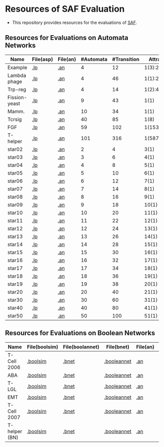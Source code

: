 # Resources of SAF Evaluation

- This repository provides resources for the evaluations of [SAF](https://github.com/TakehideSoh/SAF).

## Resources for Evaluations on Automata Networks

| Name|File(asp)|File(an)|#Automata|#Transition|Attractors|ASP|SAF(S)|SAF(E) |
| ---|---|---|---|---|---|---|---|--- |
| Example|[.lp](/exp-automata-network/benchmark/toy-ex2.lp)|[.an](/exp-automata-network/benchmark/toy-ex2.an)|4|12|1(3):2(1):4(1)|[asp](exp-automata-network/result/toy-ex2.lp.k_4.anSolverAsp221027.time10800.log)|[SAF(S)](exp-automata-network/result/toy-ex2.an.k_4.saf230420-16h03m-sat4j.time10800.log)|[SAF(E)](exp-automata-network/result/toy-ex2.an.k_4.saf230420-16h03m-sat4j.time10800.log) |
| Lambda phage|[.lp](/exp-automata-network/benchmark/lambda-phage.lp)|[.an](/exp-automata-network/benchmark/lambda-phage.an)|4|46|1(1):2(1)|[asp](exp-automata-network/result/lambda-phage.lp.k_2.anSolverAsp221027.time10800.log)|[SAF(S)](exp-automata-network/result/lambda-phage.an.k_2.saf230420-16h03m-sat4j.time10800.log)|[SAF(E)](exp-automata-network/result/lambda-phage.an.k_2.saf230420-16h03m-sat4j.time10800.log) |
| Trp-reg|[.lp](/exp-automata-network/benchmark/Trp_reg.lp)|[.an](/exp-automata-network/benchmark/Trp_reg.an)|4|14|1(2):4(1)|[asp](exp-automata-network/result/Trp_reg.lp.k_4.anSolverAsp221027.time10800.log)|[SAF(S)](exp-automata-network/result/Trp_reg.an.k_4.saf230420-16h03m-sat4j.time10800.log)|[SAF(E)](exp-automata-network/result/Trp_reg.an.k_4.saf230420-16h03m-sat4j.time10800.log) |
| Fission-yeast|[.lp](/exp-automata-network/benchmark/fisson-yeast.lp)|[.an](/exp-automata-network/benchmark/fisson-yeast.an)|9|43|1(1)|[asp](exp-automata-network/result/fisson-yeast.lp.k_1.anSolverAsp221027.time10800.log)|[SAF(S)](exp-automata-network/result/fisson-yeast.an.k_1.saf230420-16h03m-sat4j.time10800.log)|[SAF(E)](exp-automata-network/result/fisson-yeast.an.k_1.saf230420-16h03m-sat4j.time10800.log) |
| Mamm.|[.lp](/exp-automata-network/benchmark/mammalian.lp)|[.an](/exp-automata-network/benchmark/mammalian.an)|10|34|1(1)|[asp](exp-automata-network/result/mammalian.lp.k_1.anSolverAsp221027.time10800.log)|[SAF(S)](exp-automata-network/result/mammalian.an.k_1.saf230420-16h03m-sat4j.time10800.log)|[SAF(E)](exp-automata-network/result/mammalian.an.k_1.saf230420-16h03m-bddcadical.time10800.log) |
| Tcrsig|[.lp](/exp-automata-network/benchmark/tcrsig40.lp)|[.an](/exp-automata-network/benchmark/tcrsig40.an)|40|85|1(8)|[asp](exp-automata-network/result/tcrsig40.lp.k_1.anSolverAsp221027.time10800.log)|[SAF(S)](exp-automata-network/result/tcrsig40.an.k_1.saf230420-16h03m-sat4j.time10800.log)|[SAF(E)](exp-automata-network/result/tcrsig40.an.k_1.saf230420-16h03m-bddcadical.time10800.log) |
| FGF|[.lp](/exp-automata-network/benchmark/FGF_pathway.lp)|[.an](/exp-automata-network/benchmark/FGF_pathway.an)|59|102|1(1536)|[asp](exp-automata-network/result/FGF_pathway.lp.k_1.anSolverAsp221027.time10800.log)|[SAF(S)](exp-automata-network/result/FGF_pathway.an.k_1.saf230420-16h03m-sat4j.time10800.log)|[SAF(E)](exp-automata-network/result/FGF_pathway.an.k_1.saf230420-16h03m-sat4j.time10800.log) |
| T-helper|[.lp](/exp-automata-network/benchmark/frontiers-th.lp)|[.an](/exp-automata-network/benchmark/frontiers-th.an)|101|316|1(5875504)|[asp](exp-automata-network/result/frontiers-th.lp.k_1.anSolverAsp221027.time10800.log.gz)|[SAF(S)](exp-automata-network/result/frontiers-th.an.k_1.saf230420-16h03m-sat4j.time10800.log.gz)|[SAF(E)](exp-automata-network/result/frontiers-th.an.k_1.saf230420-16h03m-bddcadical.time10800.log.gz) |
| star02|[.lp](/exp-automata-network/benchmark/star02.lp)|[.an](/exp-automata-network/benchmark/star02.an)|2|4|3(1)|[asp](exp-automata-network/result/star02.lp.k_4.anSolverAsp221027.time10800.log)|[SAF(S)](exp-automata-network/result/star02.an.k_3.saf230420-16h03m-sat4j.time10800.log)|[SAF(E)](exp-automata-network/result/star02.an.k_3.saf230420-16h03m-bddcadical.time10800.log) |
| star03|[.lp](/exp-automata-network/benchmark/star03.lp)|[.an](/exp-automata-network/benchmark/star03.an)|3|6|4(1)|[asp](exp-automata-network/result/star03.lp.k_6.anSolverAsp221027.time10800.log)|[SAF(S)](exp-automata-network/result/star03.an.k_4.saf230420-16h03m-sat4j.time10800.log)|[SAF(E)](exp-automata-network/result/star03.an.k_4.saf230420-16h03m-sat4j.time10800.log) |
| star04|[.lp](/exp-automata-network/benchmark/star04.lp)|[.an](/exp-automata-network/benchmark/star04.an)|4|8|5(1)|[asp](exp-automata-network/result/star04.lp.k_8.anSolverAsp221027.time10800.log)|[SAF(S)](exp-automata-network/result/star04.an.k_5.saf230420-16h03m-sat4j.time10800.log)|[SAF(E)](exp-automata-network/result/star04.an.k_5.saf230420-16h03m-bddcadical.time10800.log) |
| star05|[.lp](/exp-automata-network/benchmark/star05.lp)|[.an](/exp-automata-network/benchmark/star05.an)|5|10|6(1)|[asp](exp-automata-network/result/star05.lp.k_10.anSolverAsp221027.time10800.log)|[SAF(S)](exp-automata-network/result/star05.an.k_6.saf230420-16h03m-sat4j.time10800.log)|[SAF(E)](exp-automata-network/result/star05.an.k_6.saf230420-16h03m-bddcadical.time10800.log) |
| star06|[.lp](/exp-automata-network/benchmark/star06.lp)|[.an](/exp-automata-network/benchmark/star06.an)|6|12|7(1)|[asp](exp-automata-network/result/star06.lp.k_12.anSolverAsp221027.time10800.log)|[SAF(S)](exp-automata-network/result/star06.an.k_7.saf230420-16h03m-sat4j.time10800.log)|[SAF(E)](exp-automata-network/result/star06.an.k_7.saf230420-16h03m-sat4j.time10800.log) |
| star07|[.lp](/exp-automata-network/benchmark/star07.lp)|[.an](/exp-automata-network/benchmark/star07.an)|7|14|8(1)|[asp](exp-automata-network/result/star07.lp.k_14.anSolverAsp221027.time10800.log)|[SAF(S)](exp-automata-network/result/star07.an.k_8.saf230420-16h03m-sat4j.time10800.log)|[SAF(E)](exp-automata-network/result/star07.an.k_8.saf230420-16h03m-bddcadical.time10800.log) |
| star08|[.lp](/exp-automata-network/benchmark/star08.lp)|[.an](/exp-automata-network/benchmark/star08.an)|8|16|9(1)|[asp](exp-automata-network/result/star08.lp.k_16.anSolverAsp221027.time10800.log)|[SAF(S)](exp-automata-network/result/star08.an.k_9.saf230420-16h03m-sat4j.time10800.log)|[SAF(E)](exp-automata-network/result/star08.an.k_9.saf230420-16h03m-bddcadical.time10800.log) |
| star09|[.lp](/exp-automata-network/benchmark/star09.lp)|[.an](/exp-automata-network/benchmark/star09.an)|9|18|10(1)|[asp](exp-automata-network/result/star09.lp.k_18.anSolverAsp221027.time10800.log)|[SAF(S)](exp-automata-network/result/star09.an.k_10.saf230420-16h03m-sat4j.time10800.log)|[SAF(E)](exp-automata-network/result/star09.an.k_10.saf230420-16h03m-bddcadical.time10800.log) |
| star10|[.lp](/exp-automata-network/benchmark/star10.lp)|[.an](/exp-automata-network/benchmark/star10.an)|10|20|11(1)|[asp](exp-automata-network/result/star10.lp.k_20.anSolverAsp221027.time10800.log)|[SAF(S)](exp-automata-network/result/star10.an.k_11.saf230420-16h03m-sat4j.time10800.log)|[SAF(E)](exp-automata-network/result/star10.an.k_11.saf230420-16h03m-sat4j.time10800.log) |
| star11|[.lp](/exp-automata-network/benchmark/star11.lp)|[.an](/exp-automata-network/benchmark/star11.an)|11|22|12(1)|[asp](exp-automata-network/result/star11.lp.k_22.anSolverAsp221027.time10800.log)|[SAF(S)](exp-automata-network/result/star11.an.k_12.saf230420-16h03m-sat4j.time10800.log)|[SAF(E)](exp-automata-network/result/star11.an.k_12.saf230420-16h03m-bddcadical.time10800.log) |
| star12|[.lp](/exp-automata-network/benchmark/star12.lp)|[.an](/exp-automata-network/benchmark/star12.an)|12|24|13(1)|[asp](exp-automata-network/result/star12.lp.k_24.anSolverAsp221027.time10800.log)|[SAF(S)](exp-automata-network/result/star12.an.k_13.saf230420-16h03m-sat4j.time10800.log)|[SAF(E)](exp-automata-network/result/star12.an.k_13.saf230420-16h03m-bddcadical.time10800.log) |
| star13|[.lp](/exp-automata-network/benchmark/star13.lp)|[.an](/exp-automata-network/benchmark/star13.an)|13|26|14(1)|[asp](exp-automata-network/result/star13.lp.k_26.anSolverAsp221027.time10800.log)|[SAF(S)](exp-automata-network/result/star13.an.k_14.saf230420-16h03m-sat4j.time10800.log)|[SAF(E)](exp-automata-network/result/star13.an.k_14.saf230420-16h03m-bddcadical.time10800.log) |
| star14|[.lp](/exp-automata-network/benchmark/star14.lp)|[.an](/exp-automata-network/benchmark/star14.an)|14|28|15(1)|[asp](exp-automata-network/result/star14.lp.k_28.anSolverAsp221027.time10800.log)|[SAF(S)](exp-automata-network/result/star14.an.k_15.saf230420-16h03m-sat4j.time10800.log)|[SAF(E)](exp-automata-network/result/star14.an.k_15.saf230420-16h03m-sat4j.time10800.log) |
| star15|[.lp](/exp-automata-network/benchmark/star15.lp)|[.an](/exp-automata-network/benchmark/star15.an)|15|30|16(1)|[asp](exp-automata-network/result/star15.lp.k_30.anSolverAsp221027.time10800.log)|[SAF(S)](exp-automata-network/result/star15.an.k_16.saf230420-16h03m-sat4j.time10800.log)|[SAF(E)](exp-automata-network/result/star15.an.k_16.saf230420-16h03m-bddcadical.time10800.log) |
| star16|[.lp](/exp-automata-network/benchmark/star16.lp)|[.an](/exp-automata-network/benchmark/star16.an)|16|32|17(1)|[asp](exp-automata-network/result/star16.lp.k_32.anSolverAsp221027.time10800.log)|[SAF(S)](exp-automata-network/result/star16.an.k_17.saf230420-16h03m-sat4j.time10800.log)|[SAF(E)](exp-automata-network/result/star16.an.k_17.saf230420-16h03m-bddcadical.time10800.log) |
| star17|[.lp](/exp-automata-network/benchmark/star17.lp)|[.an](/exp-automata-network/benchmark/star17.an)|17|34|18(1)|[asp](exp-automata-network/result/star17.lp.k_34.anSolverAsp221027.time10800.log)|[SAF(S)](exp-automata-network/result/star17.an.k_18.saf230420-16h03m-sat4j.time10800.log)|[SAF(E)](exp-automata-network/result/star17.an.k_18.saf230420-16h03m-bddcadical.time10800.log) |
| star18|[.lp](/exp-automata-network/benchmark/star18.lp)|[.an](/exp-automata-network/benchmark/star18.an)|18|36|19(1)|[asp](exp-automata-network/result/star18.lp.k_36.anSolverAsp221027.time10800.log)|[SAF(S)](exp-automata-network/result/star18.an.k_19.saf230420-16h03m-sat4j.time10800.log)|[SAF(E)](exp-automata-network/result/star18.an.k_19.saf230420-16h03m-bddcadical.time10800.log) |
| star19|[.lp](/exp-automata-network/benchmark/star19.lp)|[.an](/exp-automata-network/benchmark/star19.an)|19|38|20(1)|[asp](exp-automata-network/result/star19.lp.k_38.anSolverAsp221027.time10800.log)|[SAF(S)](exp-automata-network/result/star19.an.k_20.saf230420-16h03m-sat4j.time10800.log)|[SAF(E)](exp-automata-network/result/star19.an.k_20.saf230420-16h03m-bddcadical.time10800.log) |
| star20|[.lp](/exp-automata-network/benchmark/star20.lp)|[.an](/exp-automata-network/benchmark/star20.an)|20|40|21(1)|[asp](exp-automata-network/result/star20.lp.k_40.anSolverAsp221027.time10800.log)|[SAF(S)](exp-automata-network/result/star20.an.k_21.saf230420-16h03m-sat4j.time10800.log)|[SAF(E)](exp-automata-network/result/star20.an.k_21.saf230420-16h03m-sat4j.time10800.log) |
| star30|[.lp](/exp-automata-network/benchmark/star30.lp)|[.an](/exp-automata-network/benchmark/star30.an)|30|60|31(1)|[asp](exp-automata-network/result/star30.lp.k_60.anSolverAsp221027.time10800.log)|[SAF(S)](exp-automata-network/result/star30.an.k_31.saf230420-16h03m-sat4j.time10800.log)|[SAF(E)](exp-automata-network/result/star30.an.k_31.saf230420-16h03m-sat4j.time10800.log) |
| star40|[.lp](/exp-automata-network/benchmark/star40.lp)|[.an](/exp-automata-network/benchmark/star40.an)|40|80|41(1)|[asp](exp-automata-network/result/star40.lp.k_80.anSolverAsp221027.time10800.log)|[SAF(S)](exp-automata-network/result/star40.an.k_41.saf230420-16h03m-sat4j.time10800.log)|[SAF(E)](exp-automata-network/result/star40.an.k_41.saf230420-16h03m-bddcadical.time10800.log) |
| star50|[.lp](/exp-automata-network/benchmark/star50.lp)|[.an](/exp-automata-network/benchmark/star50.an)|50|100|51(1)|[asp](exp-automata-network/result/star50.lp.k_100.anSolverAsp221027.time10800.log)|[SAF(S)](exp-automata-network/result/star50.an.k_51.saf230420-16h03m-sat4j.time10800.log)|[SAF(E)](exp-automata-network/result/star50.an.k_51.saf230420-16h03m-bddcadical.time10800.log) |



## Resources for Evaluations on Boolean Networks

| Name|File(boolsim)|File(boolannet)|File(bnet)|File(an)|#Var|Boolsim|Cabean|Pyboolnet|Pystablemotifs|SAF(S)|SAF(E) |
| ---|---|---|---|---|---|---|---|---|---|---|--- |
| T-Cell 2006|[.boolsim](/exp-boolean-network/benchmark/2691_T-Cell_Signaling_2006booleannet.bnet.boolsim)|[.bnet](/exp-boolean-network/benchmark/2691_T-Cell_Signaling_2006booleannet.bnet)|[.booleannet](/exp-boolean-network/benchmark/2691_T-Cell_Signaling_2006.booleannet)|[.an](/exp-boolean-network/benchmark/2691_T-Cell_Signaling_2006.booleannet.an)|40|[boolsim](exp-boolean-network/result/2691_T-Cell_Signaling_2006.booleannet.bnet.boolsim.k_1800.boolSim.time2400.log)|[cabean](exp-boolean-network/result/2691_T-Cell_Signaling_2006.booleannet.bnet.k_1800.cabean201.time2400.log)|[pyboolnet](exp-boolean-network/result/2691_T-Cell_Signaling_2006.booleannet.bnet.k_1800.pyboolnet230402-22h42m.time2400.log)|[pystablemotifs](exp-boolean-network/result/2691_T-Cell_Signaling_2006.booleannet.bnet.k_1800.pystablemotif230402-22h50m.time2400.log)|[SAF(S)](exp-boolean-network/result/2691_T-Cell_Signaling_2006.booleannet.an.k_1800.saf230420-16h03m-sat4j.time2400.log)|[SAF(E)](exp-boolean-network/result/2691_T-Cell_Signaling_2006.booleannet.an.k_1800.saf230420-16h03m-bddcadical.time2400.log) |
| ABA|[.boolsim](/exp-boolean-network/benchmark/2161_Guard_Cell_Abscisic_Acid_Signalingbooleannet.bnet.boolsim)|[.bnet](/exp-boolean-network/benchmark/2161_Guard_Cell_Abscisic_Acid_Signalingbooleannet.bnet)|[.booleannet](/exp-boolean-network/benchmark/2161_Guard_Cell_Abscisic_Acid_Signaling.booleannet)|[.an](/exp-boolean-network/benchmark/2161_Guard_Cell_Abscisic_Acid_Signaling.booleannet.an)|44|[boolsim](exp-boolean-network/result/2161_Guard_Cell_Abscisic_Acid_Signaling.booleannet.bnet.boolsim.k_1800.boolSim.time2400.log)|[cabean](exp-boolean-network/result/2161_Guard_Cell_Abscisic_Acid_Signaling.booleannet.bnet.k_1800.cabean201.time2400.log)|[pyboolnet](exp-boolean-network/result/2161_Guard_Cell_Abscisic_Acid_Signaling.booleannet.bnet.k_1800.pyboolnet230402-22h42m.time2400.log)|[pystablemotifs](exp-boolean-network/result/2161_Guard_Cell_Abscisic_Acid_Signaling.booleannet.bnet.k_1800.pystablemotif230402-22h50m.time2400.log)|[SAF(S)](exp-boolean-network/result/2161_Guard_Cell_Abscisic_Acid_Signaling.booleannet.an.k_1800.saf230420-16h03m-sat4j.time2400.log)|[SAF(E)](exp-boolean-network/result/2161_Guard_Cell_Abscisic_Acid_Signaling.booleannet.an.k_1800.saf230420-16h03m-bddcadical.time2400.log) |
| T-LGL|[.boolsim](/exp-boolean-network/benchmark/2176_T-LGL_Survival_Network_2008booleannet.bnet.boolsim)|[.bnet](/exp-boolean-network/benchmark/2176_T-LGL_Survival_Network_2008booleannet.bnet)|[.booleannet](/exp-boolean-network/benchmark/2176_T-LGL_Survival_Network_2008.booleannet)|[.an](/exp-boolean-network/benchmark/2176_T-LGL_Survival_Network_2008.booleannet.an)|61|[boolsim](exp-boolean-network/result/2176_T-LGL_Survival_Network_2008.booleannet.bnet.boolsim.k_1800.boolSim.time2400.log)|[cabean](exp-boolean-network/result/2176_T-LGL_Survival_Network_2008.booleannet.bnet.k_1800.cabean201.time2400.log)|[pyboolnet](exp-boolean-network/result/2176_T-LGL_Survival_Network_2008.booleannet.bnet.k_1800.pyboolnet230402-22h42m.time2400.log)|[pystablemotifs](exp-boolean-network/result/2176_T-LGL_Survival_Network_2008.booleannet.bnet.k_1800.pystablemotif230402-22h50m.time2400.log)|[SAF(S)](exp-boolean-network/result/2176_T-LGL_Survival_Network_2008.booleannet.an.k_1800.saf230420-16h03m-sat4j.time2400.log)|[SAF(E)](exp-boolean-network/result/2176_T-LGL_Survival_Network_2008.booleannet.an.k_1800.saf230420-16h03m-bddcadical.time2400.log) |
| EMT|[.boolsim](/exp-boolean-network/benchmark/EMTbooleannet.bnet.boolsim)|[.bnet](/exp-boolean-network/benchmark/EMTbooleannet.bnet)|[.booleannet](/exp-boolean-network/benchmark/EMT.booleannet)|[.an](/exp-boolean-network/benchmark/EMT.booleannet.an)|69|[boolsim](exp-boolean-network/result/EMT.booleannet.bnet.boolsim.k_1800.boolSim.time2400.log)|[cabean](exp-boolean-network/result/EMT.booleannet.bnet.k_1800.cabean201.time2400.log)|[pyboolnet](exp-boolean-network/result/EMT.booleannet.bnet.k_1800.pyboolnet230402-22h42m.time2400.log)|[pystablemotifs](exp-boolean-network/result/EMT.booleannet.bnet.k_1800.pystablemotif230402-22h50m.time2400.log)|[SAF(S)](exp-boolean-network/result/EMT.booleannet.an.k_1800.saf230420-16h03m-sat4j.time2400.log)|[SAF(E)](exp-boolean-network/result/EMT.booleannet.an.k_1800.saf230420-16h03m-bddcadical.time2400.log) |
| T-Cell 2007|[.boolsim](/exp-boolean-network/benchmark/2171_T_Cell_Receptor_Signalingbooleannet.bnet.boolsim)|[.bnet](/exp-boolean-network/benchmark/2171_T_Cell_Receptor_Signalingbooleannet.bnet)|[.booleannet](/exp-boolean-network/benchmark/2171_T_Cell_Receptor_Signaling.booleannet)|[.an](/exp-boolean-network/benchmark/2171_T_Cell_Receptor_Signaling.booleannet.an)|101|[boolsim](exp-boolean-network/result/2171_T_Cell_Receptor_Signaling.booleannet.bnet.boolsim.k_1800.boolSim.time2400.log)|[cabean](exp-boolean-network/result/2171_T_Cell_Receptor_Signaling.booleannet.bnet.k_1800.cabean201.time2400.log)|[pyboolnet](exp-boolean-network/result/2171_T_Cell_Receptor_Signaling.booleannet.bnet.k_1800.pyboolnet230402-22h42m.time2400.log)|[pystablemotifs](exp-boolean-network/result/2171_T_Cell_Receptor_Signaling.booleannet.bnet.k_1800.pystablemotif230402-22h50m.time2400.log)|[SAF(S)](exp-boolean-network/result/2171_T_Cell_Receptor_Signaling.booleannet.an.k_1800.saf230420-16h03m-sat4j.time2400.log)|[SAF(E)](exp-boolean-network/result/2171_T_Cell_Receptor_Signaling.booleannet.an.k_1800.saf230420-16h03m-bddcadical.time2400.log) |
| T-helper (BN)|[.boolsim](/exp-boolean-network/benchmark_t-helper/jaoude_thdiffbooleannet.bnet.boolsim)|[.bnet](/exp-boolean-network/benchmark_t-helper/jaoude_thdiffbooleannet.bnet)|[.booleannet](/exp-boolean-network/benchmark_t-helper/jaoude_thdiff.booleannet)|[.an](/exp-boolean-network/benchmark_t-helper/jaoude_thdiff.booleannet.an)|103|[boolsim](exp-boolean-network/result_t-helper/jaoude_thdiff.bnet.boolsim.k_1800.boolSim.time2400.log)|[cabean](exp-boolean-network/result_t-helper/jaoude_thdiff.bnet.k_1800.cabean201.time2400.log)|[pyboolnet](exp-boolean-network/result_t-helper/jaoude_thdiff.bnet.k_1800.pyboolnet230402-22h42m.time2400.log)|[pystablemotifs](exp-boolean-network/result_t-helper/jaoude_thdiff.bnet.k_1800.pystablemotif230402-22h50m.time2400.log)|[SAF(S)](exp-boolean-network/result_t-helper/jaoude_thdiff.bnet.booleannet.an.k_1800.saf230420-16h03m-sat4j.time2400.log.gz)|[SAF(E)](exp-boolean-network/result_t-helper/jaoude_thdiff.bnet.booleannet.an.k_1800.saf230420-16h03m-bddcadical.time2400.log.gz) |
